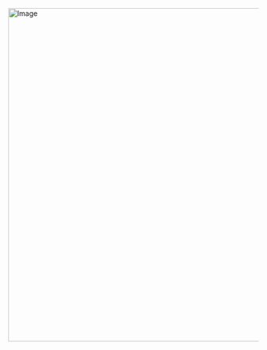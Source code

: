 <img width="969" height="672" alt="Image" src="https://github.com/user-attachments/assets/842d64e0-751e-4fd5-8e6e-f42869751d9c" />
